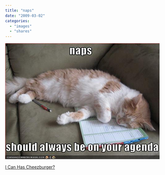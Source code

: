 ```yaml
---
title: "naps"
date: "2009-03-02"
categories: 
  - "images"
  - "shares"
---
```


![](images/4wnP83SaFkkwsqgoILuFvpkHo1_500.jpg)

[I Can Has Cheezburger?](http://icanhascheezburger.com/2009/03/01/funny-pictures-be-on-your-agenda/)
